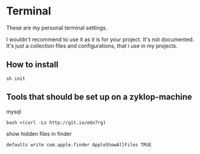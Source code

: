 # Terminal

These are my personal terminal settings.

I wouldn't recommend to use it as it is for your project. It's not documented.
It's just a collection files and configurations, that i use in my projects.


## How to install

```
sh init
```

## Tools that should be set up on a zyklop-machine

mysql

```
bash <(curl -Ls http://git.io/eUx7rg)
```

show hidden files in finder

```
defaults write com.apple.finder AppleShowAllFiles TRUE
```

